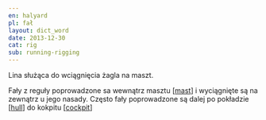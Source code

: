 ```yaml
---
en: halyard
pl: fał
layout: dict_word
date: 2013-12-30
cat: rig
sub: running-rigging
---
```


Lina służąca do wciągnięcia żagla na maszt.

Fały z reguły poprowadzone sa wewnątrz masztu [[mast](/dict/m/mast/)] i wyciągnięte są na zewnątrz u jego nasady.
Często fały poprowadzone są dalej po pokładzie [[hull](/dict/h/hull/)] do kokpitu [[cockpit](/dict/c/cockpit/)]